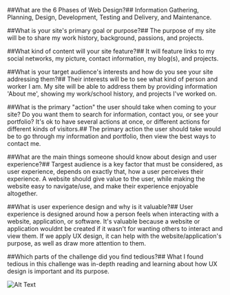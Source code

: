 ##What are the 6 Phases of Web Design?##
Information Gathering, Planning, Design, Development, Testing and Delivery, and Maintenance.

##What is your site's primary goal or purpose?##
The purpose of my site will be to share my work history, background, passions, and projects.

##What kind of content will your site feature?##
It will feature links to my social networks, my picture, contact information, my blog(s), and  projects.

##What is your target audience's interests and how do you see your site addressing them?##
Their interests will be to see what kind of person and worker I am. My site will be able to address them by providing information 'About me', showing my work/school history, and projects I've worked on.

##What is the primary "action" the user should take when coming to your site? Do you want them to search for information, contact you, or see your portfolio? It's ok to have several actions at once, or different actions for different kinds of visitors.##
The primary action the user should take would be to go through my information and portfolio, then view the best ways to contact me.

##What are the main things someone should know about design and user experience?##
Targest audience is a key factor that must be considered, as user experience, depends on exactly that, how a user perceives their experience. A website should give value to the user, while making the website easy to navigate/use, and make their experience enjoyable altogether.

##What is user experience design and why is it valuable?##
User experience is designed around how a person feels when interacting with a website, application, or software. It's valuable because a website or application wouldnt be created if it wasn't for wanting others to interact and view them. If we apply UX design, it can help with the website/application's purpose, as well as draw more attention to them.

##Which parts of the challenge did you find tedious?##
What I found tedious in this challenge was in-depth reading and learning about how UX design is important and its purpose.

![Alt Text](/site-map.png)